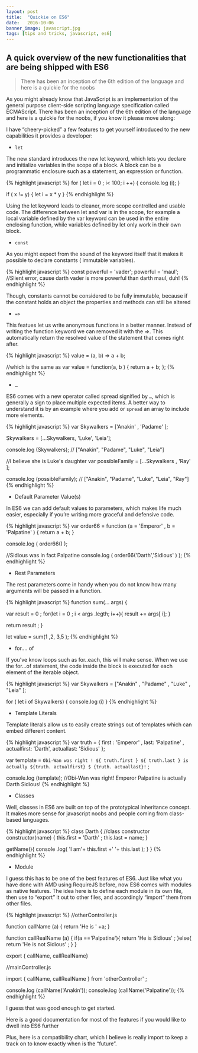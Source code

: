 ```yaml
---
layout: post
title:  "Quickie on ES6"
date:   2016-10-06
banner_image: javascript.jpg
tags: [tips and tricks, javascript, es6]
---
```


## A quick overview of the new functionalities that are being shipped with ES6

> There has been an inception of the 6th edition of the language and here is a quickie for the noobs

As you might already know that JavaScript is an implementation of the general purpose client-side scripting language specification called ECMAScript. There has been an inception of the 6th edition of the language and here is a quickie for the noobs, if you know it please move along:

<!--more-->
I have “cheery-picked” a few features to get yourself introduced to the new capabilities it provides a developer:

+ ```let```

The new standard introduces the new let keyword, which lets you declare and initialize variables in the scope of a block. A block can be a programmatic enclosure such as a statement, an expression or function.

{% highlight javascript %}
for ( let i = 0 ; i< 100; i ++) {
console.log (i);
}

if ( x != y) {
let i = x * y
}
{% endhighlight %}

Using the let keyword leads to cleaner, more scope controlled and usable code. The difference between let and var is in the scope, for example a local variable defined by the var keyword can be used in the entire enclosing function, while variables defined by let only work in their own block.

+ `const`

As you might expect from the sound of the keyword itself that it makes it possible to declare constants ( immutable variables).

{% highlight javascript %}
const powerful = 'vader';
powerful = 'maul'; //Slient error, cause darth vader is more powerful than darth maul, duh!
{% endhighlight %}

Though, constants cannot be considered to be fully immutable, because if the constant holds an object the properties and methods can still be altered

+ `=>`

This featues let us write anonymous functions in a better manner. Instead of writing the function keyword we can removed it with the =>. This automatically return the resolved value of the statement that comes right after.

{% highlight javascript %}
value = (a, b) => a + b;

//which is the same as
var value = function(a, b ) {
return a + b;
};
{% endhighlight %}

+ `…`

ES6 comes with a new operator called spread signified by `…`, which is generally a sign to place multiple expected items. A better way to understand it is by an example where you add or `spread` an array to include more elements.

{% highlight javascript %}
var Skywalkers = ['Anakin' , 'Padame' ];

Skywalkers = [...Skywalkers, 'Luke', 'Leia'];

console.log (Skywalkers);
// ["Anakin", "Padame", "Luke", "Leia"]

//I believe she is Luke's daughter
var possibleFamily = [...Skywalkers , 'Ray' ];

console.log (possibleFamily);
// ["Anakin", "Padame", "Luke", "Leia", "Ray"]
{% endhighlight %}

+ Default Parameter Value(s)

In ES6 we can add default values to parameters, which makes life much easier, especially if you’re writing more graceful and defensive code.

{% highlight javascript %}
var order66 = function (a = 'Emperor' , b = 'Palpatine' ) {
return a + b;
}

console.log ( order66() );

//Sidious was in fact Palpatine
console.log ( order66('Darth','Sidious' ) );
{% endhighlight %}

+ Rest Parameters

The rest parameters come in handy when you do not know how many arguments will be passed in a function.

{% highlight javascript %}
function sum(... args) {

var result = 0 ;
for(let i = 0 ; i < args .legth; i++){
result += args[ i];
}

return result ;
}

let value = sum(1 ,2, 3,5 );
{% endhighlight %}

+ for…. of

If you’ve know loops such as for..each, this will make sense. When we use the for…of statement, the code inside the block is executed for each element of the iterable object.

{% highlight javascript %}
var Skywalkers = ["Anakin" , "Padame" , "Luke" , "Leia" ];

for ( let i of Skywalkers) {
console.log (i)
}
{% endhighlight %}

+ Template Literals

Template literals allow us to easily create strings out of templates which can embed different content.

{% highlight javascript %}
var truth = { first : 'Emperor' , last: 'Palpatine' , actualfirst: 'Darth', actuallast: 'Sidious' };

var template = `Obi-Wan was right ! ${ truth.first } ${ truth.last } is actually ${truth. actualfirst} $ {truth. actuallast}!` ;

console.log (template);
//Obi-Wan was right! Emperor Palpatine is actually Darth Sidious!
{% endhighlight %}

+ Classes

Well, classes in ES6 are built on top of the prototypical inheritance concept. It makes more sense for javascript noobs and people coming from class-based languages.

{% highlight javascript %}
class Darth {
//class constructor
constructor(name) {
this.first = 'Darth' ;
this.last = name;
}

getName(){
console .log( 'I am'+ this.first +' '+ this.last );
}
}
{% endhighlight %}

+ Module

I guess this has to be one of the best features of ES6. Just like what you have done with AMD using RequireJS before, now ES6 comes with modules as native features. The idea here is to define each module in its own file, then use to “export” it out to other files, and accordingly “import” them from other files.

{% highlight javascript %}
//otherController.js

function callName (a) {
return 'He is ' +a;
}

function callRealName (a) {
if(a =='Palpatine'){
return 'He is Sidious' ;
}else{
return 'He is not Sidious' ;
}
}

export { callName, callRealName}

//mainController.js

import { callName, callRealName } from 'otherController' ;

console.log (callName('Anakin'));
console.log (callName('Palpatine'));
{% endhighlight %}

I guess that was good enough to get started.

Here is a good documentation for most of the features if you would like to dwell into ES6 further

Plus, here is a compatibility chart, which I believe is really import to keep a track on to know exactly when is the “future”.